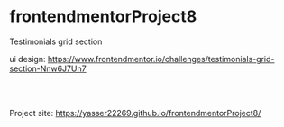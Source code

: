 # frontendmentorProject8
Testimonials grid section

ui design: https://www.frontendmentor.io/challenges/testimonials-grid-section-Nnw6J7Un7

<br><br>

Project site: https://yasser22269.github.io/frontendmentorProject8/
<br><br>
<img src="../master/design/desktop-preview.jpg" alt="">   
